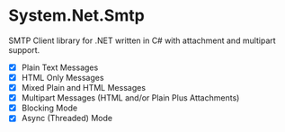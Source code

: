 System.Net.Smtp
===============

SMTP Client library for .NET written in C# with attachment and multipart support.

- [X] Plain Text Messages
- [X] HTML Only Messages
- [X] Mixed Plain and HTML Messages
- [X] Multipart Messages (HTML and/or Plain Plus Attachments)
- [X] Blocking Mode
- [X] Async (Threaded) Mode
